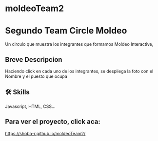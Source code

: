 # moldeoTeam2

# Segundo Team Circle Moldeo

Un circulo que muestra los integrantes que formamos Moldeo Interactive,


## Breve Descripcion

Haciendo click en cada uno de los integrantes, se despliega la foto con el Nombre y el puesto que ocupa


## 🛠 Skills
Javascript, HTML, CSS...

## Para ver el proyecto, click aca:
https://shoba-r.github.io/moldeoTeam2/
